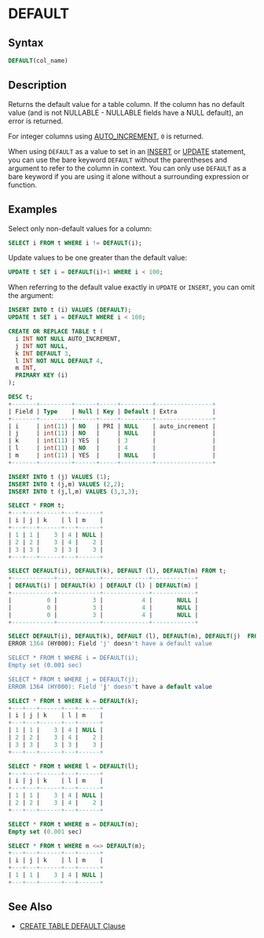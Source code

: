 # DEFAULT

## Syntax

```sql
DEFAULT(col_name)
```

## Description

Returns the default value for a table column. If the column has no default value (and is not NULLABLE - NULLABLE fields have a NULL default), an error is returned.

For integer columns using [AUTO_INCREMENT](/columns-storage-engines-and-plugins/data-types/auto_increment), `0` is returned.

When using `DEFAULT` as a value to set in an [INSERT](/sql-statements-structure/sql-statements/data-manipulation/inserting-loading-data/insert) or [UPDATE](/sql-statements-structure/sql-statements/data-manipulation/changing-deleting-data/update)
statement, you can use the bare keyword `DEFAULT` without the parentheses and argument to
refer to the column in context. You can only use `DEFAULT` as a bare keyword if you are using it
alone without a surrounding expression or function.

## Examples

Select only non-default values for a column:

```sql
SELECT i FROM t WHERE i != DEFAULT(i);
```

Update values to be one greater than the default value:

```sql
UPDATE t SET i = DEFAULT(i)+1 WHERE i < 100;
```

When referring to the default value exactly in `UPDATE` or `INSERT`,
you can omit the argument:

```sql
INSERT INTO t (i) VALUES (DEFAULT);
UPDATE t SET i = DEFAULT WHERE i < 100;
```

```sql
CREATE OR REPLACE TABLE t (
  i INT NOT NULL AUTO_INCREMENT, 
  j INT NOT NULL, 
  k INT DEFAULT 3, 
  l INT NOT NULL DEFAULT 4, 
  m INT, 
  PRIMARY KEY (i)
);

DESC t;
+-------+---------+------+-----+---------+----------------+
| Field | Type    | Null | Key | Default | Extra          |
+-------+---------+------+-----+---------+----------------+
| i     | int(11) | NO   | PRI | NULL    | auto_increment |
| j     | int(11) | NO   |     | NULL    |                |
| k     | int(11) | YES  |     | 3       |                |
| l     | int(11) | NO   |     | 4       |                |
| m     | int(11) | YES  |     | NULL    |                |
+-------+---------+------+-----+---------+----------------+

INSERT INTO t (j) VALUES (1);
INSERT INTO t (j,m) VALUES (2,2);
INSERT INTO t (j,l,m) VALUES (3,3,3);

SELECT * FROM t;
+---+---+------+---+------+
| i | j | k    | l | m    |
+---+---+------+---+------+
| 1 | 1 |    3 | 4 | NULL |
| 2 | 2 |    3 | 4 |    2 |
| 3 | 3 |    3 | 3 |    3 |
+---+---+------+---+------+

SELECT DEFAULT(i), DEFAULT(k), DEFAULT (l), DEFAULT(m) FROM t;
+------------+------------+-------------+------------+
| DEFAULT(i) | DEFAULT(k) | DEFAULT (l) | DEFAULT(m) |
+------------+------------+-------------+------------+
|          0 |          3 |           4 |       NULL |
|          0 |          3 |           4 |       NULL |
|          0 |          3 |           4 |       NULL |
+------------+------------+-------------+------------+

SELECT DEFAULT(i), DEFAULT(k), DEFAULT (l), DEFAULT(m), DEFAULT(j)  FROM t;
ERROR 1364 (HY000): Field 'j' doesn't have a default value

SELECT * FROM t WHERE i = DEFAULT(i);
Empty set (0.001 sec)

SELECT * FROM t WHERE j = DEFAULT(j);
ERROR 1364 (HY000): Field 'j' doesn't have a default value

SELECT * FROM t WHERE k = DEFAULT(k);
+---+---+------+---+------+
| i | j | k    | l | m    |
+---+---+------+---+------+
| 1 | 1 |    3 | 4 | NULL |
| 2 | 2 |    3 | 4 |    2 |
| 3 | 3 |    3 | 3 |    3 |
+---+---+------+---+------+

SELECT * FROM t WHERE l = DEFAULT(l);
+---+---+------+---+------+
| i | j | k    | l | m    |
+---+---+------+---+------+
| 1 | 1 |    3 | 4 | NULL |
| 2 | 2 |    3 | 4 |    2 |
+---+---+------+---+------+

SELECT * FROM t WHERE m = DEFAULT(m);
Empty set (0.001 sec)

SELECT * FROM t WHERE m <=> DEFAULT(m);
+---+---+------+---+------+
| i | j | k    | l | m    |
+---+---+------+---+------+
| 1 | 1 |    3 | 4 | NULL |
+---+---+------+---+------+
```

## See Also

- [CREATE TABLE DEFAULT Clause](/kb/en/create-table/#default-column-option)